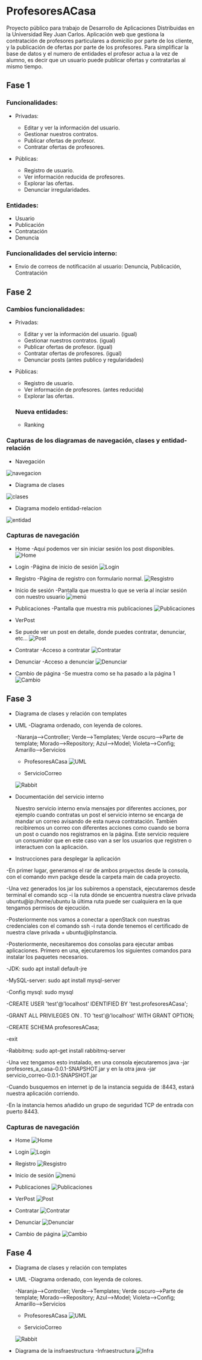 # ProfesoresACasa

Proyecto público para trabajo de Desarrollo de Aplicaciones Distribuidas en la Universidad Rey Juan Carlos. Aplicación web que gestiona la contratación de profesores particulares a domicilio por parte de los cliente, y la publicación de ofertas por parte de los profesores. Para simplificar la base de datos y el numero de entidades el profesor actua a la vez de alumno, es decir que un usuario puede publicar ofertas y contratarlas al mismo tiempo.

## Fase 1 

### Funcionalidades:
* Privadas:
  - Editar y ver la información del usuario.
  - Gestionar nuestros contratos.
  - Publicar ofertas de profesor.
  - Contratar ofertas de profesores.

* Públicas:
  - Registro de usuario.
  - Ver información reducida de profesores.
  - Explorar las ofertas.
  - Denunciar irregularidades.


### Entidades:
- Usuario
- Publicación
- Contratación
- Denuncia

### Funcionalidades del servicio interno:
- Envio de correos de notificación al usuario: Denuncia, Publicación, Contratación

## Fase 2

### Cambios funcionalidades:
* Privadas:
  - Editar y ver la información del usuario. (igual)
  - Gestionar nuestros contratos. (igual)
  - Publicar ofertas de profesor. (igual)
  - Contratar ofertas de profesores. (igual)
  - Denunciar posts (antes publico y regularidades)

* Públicas:
  - Registro de usuario.
  - Ver información de profesores. (antes reducida)
  - Explorar las ofertas.
  
  ### Nueva entidades:
  - Ranking

### Capturas de los diagramas de navegación, clases y entidad-relación

* Navegación

![navegacion](https://github.com/Sebas1705/ProfesoresACasa/blob/0255de7a38de9a10f00ed54e1423925ff469cf63/assets/navegacion.png)

* Diagrama de clases

![clases](https://github.com/Sebas1705/ProfesoresACasa/blob/baabaf14d160bf022c64a0d6b54a8db999c25f5a/diagrama_clases.png)

* Diagrama modelo entidad-relacion

![entidad](https://github.com/Sebas1705/ProfesoresACasa/blob/baabaf14d160bf022c64a0d6b54a8db999c25f5a/entidad-relacion.png)

### Capturas de navegación
* Home
  -Aquí podemos ver sin iniciar sesión los post disponibles.
![Home](https://github.com/Sebas1705/ProfesoresACasa/blob/51c43629d4d50a709ad37b0c0c42cfbfbc075981/Navegacion/Home.png)

* Login
  -Página de inicio de sesión
![Login](https://github.com/Sebas1705/ProfesoresACasa/blob/de766cbca664a1e8a9287ce5fb02c464d2c545d4/Navegacion/Login.png)

* Registro
  -Página de registro con formulario normal.
![Resgistro](https://github.com/Sebas1705/ProfesoresACasa/blob/51c43629d4d50a709ad37b0c0c42cfbfbc075981/Navegacion/Registro.png)

* Inicio de sesión
  -Pantalla que muestra lo que se vería al inciar sesión con nuestro usuario
  ![menú](https://github.com/Sebas1705/ProfesoresACasa/blob/51c43629d4d50a709ad37b0c0c42cfbfbc075981/Navegacion/Resgistrado.png)
  
 * Publicaciones
  -Pantalla que muestra mis publicaciones
  ![Publicaciones](https://github.com/Sebas1705/ProfesoresACasa/blob/51c43629d4d50a709ad37b0c0c42cfbfbc075981/Navegacion/Publicaciones.png)
  
 * VerPost
  - Se puede ver un post en detalle, donde puedes contratar, denunciar, etc...
 ![Post](https://github.com/Sebas1705/ProfesoresACasa/blob/51c43629d4d50a709ad37b0c0c42cfbfbc075981/Navegacion/Ver_Post.png)
 
 * Contratar
  -Acceso a contratar
 ![Contratar](https://github.com/Sebas1705/ProfesoresACasa/blob/51c43629d4d50a709ad37b0c0c42cfbfbc075981/Navegacion/Contratar.png)
 
 * Denunciar
  -Acceso a denunciar
 ![Denunciar](https://github.com/Sebas1705/ProfesoresACasa/blob/51c43629d4d50a709ad37b0c0c42cfbfbc075981/Navegacion/Denunciar.png)
 
 * Cambio de página
  -Se muestra como se ha pasado a la página 1
 ![Cambio](https://github.com/Sebas1705/ProfesoresACasa/blob/51c43629d4d50a709ad37b0c0c42cfbfbc075981/Navegacion/Cambio_de_pagina.png)
 
 
 ## Fase 3
 
 
* Diagrama de clases y relación con templates

* UML
  -Diagrama ordenado, con leyenda de colores.
  
  -Naranja-->Controller; Verde-->Templates; Verde oscuro-->Parte de template; Morado-->Repository; Azul-->Model; Violeta-->Config; Amarillo-->Servicios
  
  * ProfesoresACasa 
  ![UML](https://github.com/Sebas1705/ProfesoresACasa/blob/36033e31ac6c0ef8987258aa91a1566acb89fa97/assets/DiagramaClasesYTemplates.png)
  
  
  * ServicioCorreo
  
  ![Rabbit](https://github.com/Sebas1705/ProfesoresACasa/blob/0b1e814538304a8e1ddf9b920971147571b7668d/assets/DiagramaClasesYTemplates2.png)

* Documentación del servicio interno

  Nuestro servicio interno envía mensajes por diferentes acciones, por ejemplo cuando contratas un post el servicio interno se encarga de mandar un correo avisando de esta nueva contratación. También recibiremos un correo con diferentes acciones como cuando se borra un post o cuando nos registramos en la página.
  Este servicio requiere un consumidor que en este caso van a ser los usuarios que registren o interactuen con la aplicación.
  
* Instrucciones para desplegar la aplicación

 -En primer lugar, generamos el rar de ambos proyectos desde la consola, con el comando mvn packge desde la carpeta main de cada proyecto.
 
 -Una vez generados los jar los subiremos a openstack, ejecutaremos desde terminal el comando scp -i la ruta dónde se encuentra nuestra clave privada ubuntu@ip:/home/ubuntu la última ruta puede ser cualquiera en la que tengamos permisos de ejecución. 
 
 -Posteriormente nos vamos a conectar a openStack con nuestras credenciales con el comando ssh -i ruta donde tenemos el certificado de nuestra clave privada + ubuntu@ipInstancia.
 
 -Posteriormente, necesitaremos dos consolas para ejecutar ambas aplicaciones. Primero en una, ejecutaremos los siguientes comandos para instalar los paquetes necesarios. 
 
-JDK: sudo apt install default-jre

-MySQL-server: sudo apt install mysql-server

-Config mysql: sudo mysql

-CREATE USER 'test'@'localhost' IDENTIFIED BY 'test.profesoresACasa';

-GRANT ALL PRIVILEGES ON *.* TO 'test'@'localhost' WITH GRANT OPTION;

-CREATE SCHEMA profesoresACasa;

-exit

-Rabbitmq: sudo apt-get install rabbitmq-server

-Una vez tengamos esto instalado, en una consola ejecutaremos java -jar profesores_a_casa-0.0.1-SNAPSHOT.jar y en la otra java -jar servicio_correo-0.0.1-SNAPSHOT.jar

-Cuando busquemos en internet ip de la instancia seguida de :8443, estará nuestra aplicación corriendo.

-En la instancia hemos añadido un grupo de seguridad TCP de entrada con puerto 8443.

### Capturas de navegación
* Home
![Home](https://github.com/Sebas1705/ProfesoresACasa/blob/51c43629d4d50a709ad37b0c0c42cfbfbc075981/Navegacion/Home.png)

* Login
![Login](https://github.com/Sebas1705/ProfesoresACasa/blob/de766cbca664a1e8a9287ce5fb02c464d2c545d4/Navegacion/Login.png)

* Registro
![Resgistro](https://github.com/Sebas1705/ProfesoresACasa/blob/51c43629d4d50a709ad37b0c0c42cfbfbc075981/Navegacion/Registro.png)

* Inicio de sesión
  ![menú](https://github.com/Sebas1705/ProfesoresACasa/blob/51c43629d4d50a709ad37b0c0c42cfbfbc075981/Navegacion/Resgistrado.png)
  
 * Publicaciones
  ![Publicaciones](https://github.com/Sebas1705/ProfesoresACasa/blob/51c43629d4d50a709ad37b0c0c42cfbfbc075981/Navegacion/Publicaciones.png)
  
 * VerPost
 ![Post](https://github.com/Sebas1705/ProfesoresACasa/blob/51c43629d4d50a709ad37b0c0c42cfbfbc075981/Navegacion/Ver_Post.png)
 
 * Contratar
 ![Contratar](https://github.com/Sebas1705/ProfesoresACasa/blob/51c43629d4d50a709ad37b0c0c42cfbfbc075981/Navegacion/Contratar.png)
 
 * Denunciar
 ![Denunciar](https://github.com/Sebas1705/ProfesoresACasa/blob/51c43629d4d50a709ad37b0c0c42cfbfbc075981/Navegacion/Denunciar.png)
 
 * Cambio de página
 ![Cambio](https://github.com/Sebas1705/ProfesoresACasa/blob/51c43629d4d50a709ad37b0c0c42cfbfbc075981/Navegacion/Cambio_de_pagina.png)
 
 
 ## Fase 4
 
 
* Diagrama de clases y relación con templates

* UML
  -Diagrama ordenado, con leyenda de colores.
  
  -Naranja-->Controller; Verde-->Templates; Verde oscuro-->Parte de template; Morado-->Repository; Azul-->Model; Violeta-->Config; Amarillo-->Servicios
  
  * ProfesoresACasa 
  ![UML](https://github.com/Sebas1705/ProfesoresACasa/blob/36033e31ac6c0ef8987258aa91a1566acb89fa97/assets/DiagramaClasesYTemplates.png)
  
  
  * ServicioCorreo
  
  ![Rabbit](https://github.com/Sebas1705/ProfesoresACasa/blob/0b1e814538304a8e1ddf9b920971147571b7668d/assets/DiagramaClasesYTemplates2.png)

* Diagrama de la insfraestructura
  -Infraestructura
  ![Infra](https://github.com/Sebas1705/ProfesoresACasa/blob/ab5b5dbe4a01ca5e9c8f254df7f9e79fb9ad7194/assets/Infraestructura.png)
